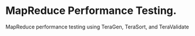 # MapReduce Performance Testing.
MapReduce performance testing using TeraGen, TeraSort, and TeraValidate
